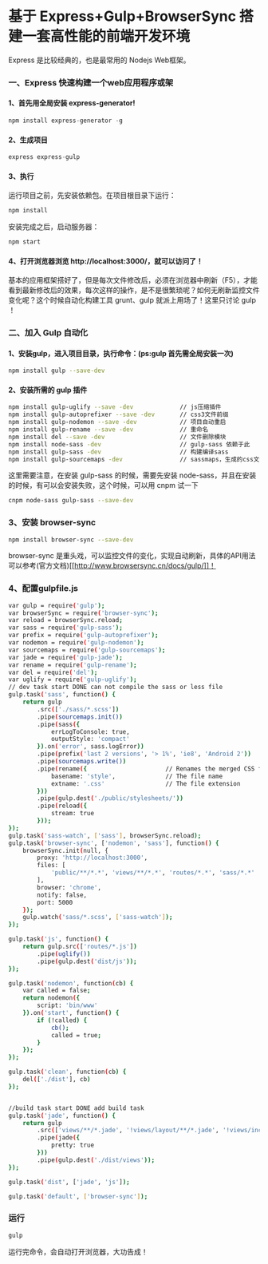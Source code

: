 # 基于 Express+Gulp+BrowserSync 搭建一套高性能的前端开发环境
Express 是比较经典的，也是最常用的 Nodejs Web框架。
### 一、Express 快速构建一个web应用程序或架
#### 1、首先用全局安装 express-generator!
```javascript
npm install express-generator -g
```
#### 2、生成项目
```javascript
express express-gulp
```
#### 3、执行
运行项目之前，先安装依赖包。在项目根目录下运行：
```javascript
npm install
```
安装完成之后，启动服务器：
```javascript
npm start
```
#### 4、打开浏览器浏览 http://localhost:3000/，就可以访问了！
基本的应用框架搭好了，但是每次文件修改后，必须在浏览器中刷新（F5），才能看到最新修改后的效果，每次这样的操作，是不是很繁琐呢？如何无刷新监控文件变化呢？这个时候自动化构建工具 grunt、gulp 就派上用场了！这里只讨论 gulp ！

### 二、加入 Gulp 自动化

#### 1、安装gulp，进入项目目录，执行命令：(ps:gulp 首先需全局安装一次)
```bash
npm install gulp --save-dev 
```
#### 2、安装所需的 gulp 插件
```bash   
npm install gulp-uglify --save -dev             // js压缩插件
npm install gulp-autoprefixer --save -dev       // css3文件前缀
npm install gulp-nodemon --save -dev            // 项目自动重启
npm install gulp-rename --save -dev             // 重命名
npm install del --save -dev                     // 文件删除模块
npm install node-sass -dev                      // gulp-sass 依赖于此  
npm install gulp-sass -dev                      // 构建编译sass
npm install gulp-sourcemaps -dev                // sassmaps，生成的css文件下面会加上这个
```
这里需要注意，在安装 gulp-sass 的时候，需要先安装 node-sass，并且在安装的时候，有可以会安装失败，这个时候，可以用 cnpm 试一下
```bash
cnpm node-sass gulp-sass --save-dev
```
### 3、安装 browser-sync 
```bash
npm install browser-sync --save-dev
```
browser-sync 是重头戏，可以监控文件的变化，实现自动刷新，具体的API用法可以参考(官方文档)[[http://www.browsersync.cn/docs/gulp/]]！
### 4、配置gulpfile.js
```bash
var gulp = require('gulp');
var browserSync = require('browser-sync');
var reload = browserSync.reload;
var sass = require('gulp-sass');
var prefix = require('gulp-autoprefixer');
var nodemon = require('gulp-nodemon');
var sourcemaps = require('gulp-sourcemaps');
var jade = require('gulp-jade');
var rename = require('gulp-rename');
var del = require('del');
var uglify = require('gulp-uglify');
// dev task start DONE can not compile the sass or less file
gulp.task('sass', function() {
    return gulp
        .src(['./sass/*.scss'])
        .pipe(sourcemaps.init())
        .pipe(sass({
            errLogToConsole: true,
            outputStyle: 'compact'
        }).on('error', sass.logError))
        .pipe(prefix('last 2 versions', '> 1%', 'ie8', 'Android 2'))
        .pipe(sourcemaps.write())
        .pipe(rename({                      // Renames the merged CSS file
            basename: 'style',              // The file name
            extname: '.css'                 // The file extension
        }))
        .pipe(gulp.dest('./public/stylesheets/'))
        .pipe(reload({
            stream: true
        }));
});
gulp.task('sass-watch', ['sass'], browserSync.reload);
gulp.task('browser-sync', ['nodemon', 'sass'], function() {
    browserSync.init(null, {
        proxy: 'http://localhost:3000',
        files: [
            'public/**/*.*', 'views/**/*.*', 'routes/*.*', 'sass/*.*'
        ],
        browser: 'chrome',
        notify: false,
        port: 5000
    });
    gulp.watch('sass/*.scss', ['sass-watch']);
});

gulp.task('js', function() {
    return gulp.src(['routes/*.js'])
        .pipe(uglify())
        .pipe(gulp.dest('dist/js'));
});

gulp.task('nodemon', function(cb) {
    var called = false;
    return nodemon({
        script: 'bin/www'
    }).on('start', function() {
        if (!called) {
            cb();
            called = true;
        }
    });
});

gulp.task('clean', function(cb) {
    del(['./dist'], cb)
});


//build task start DONE add build task
gulp.task('jade', function() {
    return gulp
        .src(['views/**/*.jade', '!views/layout/**/*.jade', '!views/includes/**/*.jade'])
        .pipe(jade({
            pretty: true
        }))
        .pipe(gulp.dest('./dist/views'));
});

gulp.task('dist', ['jade', 'js']);

gulp.task('default', ['browser-sync']);
```
### 运行
```javascript
gulp 
```
运行完命令，会自动打开浏览器，大功告成！